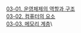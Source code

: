 [03-01. 운영체제의 역할과 구조](<03-01. 운영체제의 역할과 구조.md>)\
[03-02. 컴퓨터의 요소](<03-02. 컴퓨터의 요소.md>)\
[03-03. 메모리 계층](<03-03. 메모리 계층.md>)\